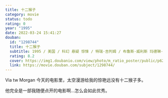 ```yaml
---
title: 十二猴子
category: movie
status: todo
rating: 0
year: "1995"
date: 2022-03-24 15:41:27
douban:
  id: "1298744"
  title: 十二猴子
  subtitle: 1995 / 美国 / 科幻 悬疑 惊悚 / 特瑞·吉列姆 / 布鲁斯·威利斯 玛德琳·斯托
  rating: 8.2
  cover: https://img1.doubanio.com/view/photo/m_ratio_poster/public/p627041570.jpg
  link: https://movie.douban.com/subject/1298744/
---
```


Via tw Morgan 今天的电影里，太空漫游给我的惊艳远没有十二猴子多。

他完全是一部我随便点开的电影啊…怎么会如此优秀。

